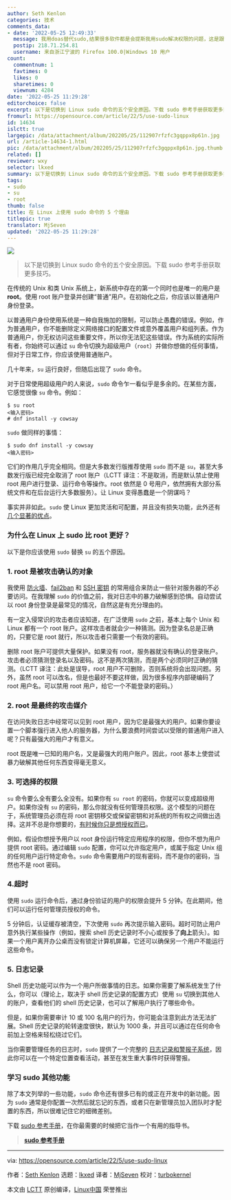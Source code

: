 ```yaml
---
author: Seth Kenlon
categories: 技术
comments_data:
- date: '2022-05-25 12:49:33'
  message: 我用doas替代sudo,结果很多软件都是会提斯我用sudo解决权限的问题，这是跟sudo深度捆绑了嘛？注意安全的unix和linux默认市没有sudo的。如果sudo是安全的，就会成为POSIX标准的一部分！
  postip: 218.71.254.81
  username: 来自浙江宁波的 Firefox 100.0|Windows 10 用户
count:
  commentnum: 1
  favtimes: 0
  likes: 0
  sharetimes: 0
  viewnum: 4284
date: '2022-05-25 11:29:28'
editorchoice: false
excerpt: 以下是切换到 Linux sudo 命令的五个安全原因。下载 sudo 参考手册获取更多技巧。
fromurl: https://opensource.com/article/22/5/use-sudo-linux
id: 14634
islctt: true
largepic: /data/attachment/album/202205/25/112907rfzfc3gqppx8p61n.jpg
url: /article-14634-1.html
pic: /data/attachment/album/202205/25/112907rfzfc3gqppx8p61n.jpg.thumb.jpg
related: []
reviewer: wxy
selector: lkxed
summary: 以下是切换到 Linux sudo 命令的五个安全原因。下载 sudo 参考手册获取更多技巧。
tags:
- sudo
- su
- root
thumb: false
title: 在 Linux 上使用 sudo 命令的 5 个理由
titlepic: true
translator: MjSeven
updated: '2022-05-25 11:29:28'
---
```


![](/data/attachment/album/202205/25/112907rfzfc3gqppx8p61n.jpg)



> 
> 以下是切换到 Linux sudo 命令的五个安全原因。下载 sudo 参考手册获取更多技巧。
> 
> 
> 


在传统的 Unix 和类 Unix 系统上，新系统中存在的第一个同时也是唯一的用户是 **root**。使用 root 账户登录并创建“普通”用户。在初始化之后，你应该以普通用户身份登录。


以普通用户身份使用系统是一种自我施加的限制，可以防止愚蠢的错误。例如，作为普通用户，你不能删除定义网络接口的配置文件或意外覆盖用户和组列表。作为普通用户，你无权访问这些重要文件，所以你无法犯这些错误。作为系统的实际所有者，你始终可以通过 `su` 命令切换为超级用户（`root`）并做你想做的任何事情，但对于日常工作，你应该使用普通账户。


几十年来，`su` 运行良好，但随后出现了 `sudo` 命令。


对于日常使用超级用户的人来说，`sudo` 命令乍一看似乎是多余的。在某些方面，它感觉很像 `su` 命令。例如：



```
$ su root
<输入密码>
# dnf install -y cowsay

```

`sudo` 做同样的事情：



```
$ sudo dnf install -y cowsay
<输入密码>

```

它们的作用几乎完全相同。但是大多数发行版推荐使用 `sudo` 而不是 `su`，甚至大多数发行版已经完全取消了 root 账户（LCTT 译注：不是取消，而是默认禁止使用 root 用户进行登录、运行命令等操作。root 依然是 0 号用户，依然拥有大部分系统文件和在后台运行大多数服务）。让 Linux 变得愚蠢是一个阴谋吗？


事实并非如此。`sudo` 使 Linux 更加灵活和可配置，并且没有损失功能，此外还有 [几个显著的优点](https://opensource.com/article/19/10/know-about-sudo)。


### 为什么在 Linux 上 sudo 比 root 更好？


以下是你应该使用 `sudo` 替换 `su` 的五个原因。


### 1. root 是被攻击确认的对象


我使用 [防火墙](https://www.redhat.com/sysadmin/secure-linux-network-firewall-cmd)、[fail2ban](https://www.redhat.com/sysadmin/protect-systems-fail2ban) 和 [SSH 密钥](https://opensource.com/article/20/2/ssh-tools) 的常用组合来防止一些针对服务器的不必要访问。在我理解 `sudo` 的价值之前，我对日志中的暴力破解感到恐惧。自动尝试以 root 身份登录是最常见的情况，自然这是有充分理由的。


有一定入侵常识的攻击者应该知道，在广泛使用 `sudo` 之前，基本上每个 Unix 和 Linux 都有一个 root 账户。这样攻击者就会少一种猜测。因为登录名总是正确的，只要它是 root 就行，所以攻击者只需要一个有效的密码。


删除 root 账户可提供大量保护。如果没有 root，服务器就没有确认的登录账户。攻击者必须猜测登录名以及密码。这不是两次猜测，而是两个必须同时正确的猜测。（LCTT 译注：此处是误导，root 用户不可删除，否则系统将会出现问题。另外，虽然 root 可以改名，但是也最好不要这样做，因为很多程序内部硬编码了 root 用户名。可以禁用 root 用户，给它一个不能登录的密码。）


### 2. root 是最终的攻击媒介


在访问失败日志中经常可以见到 root 用户，因为它是最强大的用户。如果你要设置一个脚本强行进入他人的服务器，为什么要浪费时间尝试以受限的普通用户进入呢？只有最强大的用户才有意义。


root 既是唯一已知的用户名，又是最强大的用户账户。因此，root 基本上使尝试暴力破解其他任何东西变得毫无意义。


### 3. 可选择的权限


`su` 命令要么全有要么全没有。如果你有 `su root` 的密码，你就可以变成超级用户。如果你没有 `su` 的密码，那么你就没有任何管理员权限。这个模型的问题在于，系统管理员必须在将 root 密钥移交或保留密钥和对系统的所有权之间做出选择。这并不总是你想要的，[有时候你只是想授权而已](https://opensource.com/article/17/12/using-sudo-delegate)。


例如，假设你想授予用户以 root 身份运行特定应用程序的权限，但你不想为用户提供 root 密码。通过编辑 `sudo` 配置，你可以允许指定用户，或属于指定 Unix 组的任何用户运行特定命令。`sudo` 命令需要用户的现有密码，而不是你的密码，当然也不是 root 密码。


### 4.超时


使用 `sudo` 运行命令后，通过身份验证的用户的权限会提升 5 分钟。在此期间，他们可以运行任何管理员授权的命令。


5 分钟后，认证缓存被清空，下次使用 `sudo` 再次提示输入密码。超时可防止用户意外执行某些操作（例如，搜索 shell 历史记录时不小心或按多了**向上**箭头）。如果一个用户离开办公桌而没有锁定计算机屏幕，它还可以确保另一个用户不能运行这些命令。


### 5. 日志记录


Shell 历史功能可以作为一个用户所做事情的日志。如果你需要了解系统发生了什么，你可以（理论上，取决于 shell 历史记录的配置方式）使用 `su` 切换到其他人的账户，查看他们的 shell 历史记录，也可以了解用户执行了哪些命令。


但是，如果你需要审计 10 或 100 名用户的行为，你可能会注意到此方法无法扩展。Shell 历史记录的轮转速度很快，默认为 1000 条，并且可以通过在任何命令前加上空格来轻松绕过它们。


当你需要管理任务的日志时，`sudo` 提供了一个完整的 [日志记录和警报子系统](https://opensource.com/article/19/10/know-about-sudo)，因此你可以在一个特定位置查看活动，甚至在发生重大事件时获得警报。


### 学习 sudo 其他功能


除了本文列举的一些功能，`sudo` 命令还有很多已有的或正在开发中的新功能。因为 `sudo` 通常是你配置一次然后就忘记的东西，或者只在新管理员加入团队时才配置的东西，所以很难记住它的细微差别。


下载 [sudo 参考手册](https://opensource.com/downloads/linux-sudo-cheat-sheet)，在你最需要的时候把它当作一个有用的指导书。



> 
> **[sudo 参考手册](https://opensource.com/downloads/linux-sudo-cheat-sheet)**
> 
> 
> 




---


via: <https://opensource.com/article/22/5/use-sudo-linux>


作者：[Seth Kenlon](https://opensource.com/users/seth) 选题：[lkxed](https://github.com/lkxed) 译者：[MjSeven](https://github.com/MjSeven) 校对：[turbokernel](https://github.com/turbokernel)


本文由 [LCTT](https://github.com/LCTT/TranslateProject) 原创编译，[Linux中国](https://linux.cn/) 荣誉推出